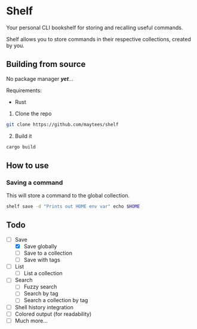 # Shelf

Your personal CLI bookshelf for storing and recalling useful commands.

Shelf allows you to store commands in their respective collections, created by you.

## Building from source

No package manager **_yet_**...

Requirements:

- Rust

1. Clone the repo

```bash
git clone https://github.com/maytees/shelf
```

2. Build it

```bash
cargo build
```

## How to use

### Saving a command

This will store a command to the global collection.

```bash
shelf save -d "Prints out HOME env var" echo $HOME
```

<!-- TODO: List commands -->

## Todo

- [ ] Save
  - [x] Save globally
  - [ ] Save to a collection
  - [ ] Save with tags
- [ ] List
  - [ ] List a collection
- [ ] Search
  - [ ] Fuzzy search
  - [ ] Search by tag
  - [ ] Search a collection by tag
- [ ] Shell history integration
- [ ] Colored output (for readability)
- [ ] Much more...
